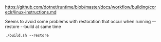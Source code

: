 
https://github.com/dotnet/runtime/blob/master/docs/workflow/building/coreclr/linux-instructions.md


Seems to avoid some problems with restoration that occur when running --restore --build at same time
```
./build.sh --restore
```




